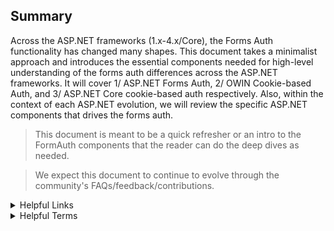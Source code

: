 ## Summary

Across the ASP.NET frameworks (1.x-4.x/Core), the Forms Auth functionality has changed many shapes. This document takes a minimalist approach and introduces the essential components needed for high-level understanding of the forms auth differences across the ASP.NET frameworks. It will cover 1/ ASP.NET Forms Auth, 2/ OWIN Cookie-based Auth, and 3/ ASP.NET Core cookie-based auth respectively.  Also, within the context of each ASP.NET evolution, we will review the specific ASP.NET components that drives the forms auth.

> This document is meant to be a quick refresher or an intro to the FormAuth components that the reader can do the deep dives as needed.

> We expect this document to continue to evolve through the community's FAQs/feedback/contributions.

<details>
    <summary>Helpful Links</summary>

- [ASP.NET Membership/Identity/Others, historical context](https://docs.microsoft.com/en-us/aspnet/identity/overview/getting-started/introduction-to-aspnet-identity)
  
</details>

<details>
  <summary>Helpful Terms</summary>

- Auth Cookie
  - Its a text files with small pieces of data.
  - Its a container for <em>forms authentication ticket</em>. With each client request, the browser passes the cookie back to the backend server.  
  - On the backend server, cookie is used by the forms authentication to identify an authenticated user.

- Forms Auth Ticket (Cookie content)
  - Its used to tell the ASP.NET application who you are (user's Identity).  
  - Its content is encrypted, serialized, and placed into the cookie.
  - Example below [Source](https://docs.microsoft.com/en-us/dotnet/api/system.web.security.formsauthenticationticket?view=netframework-4.8)

    ```c#
    FormsAuthenticationTicket ticket = new FormsAuthenticationTicket(1,
        username,
        DateTime.Now,
        DateTime.Now.AddMinutes(30),
        isPersistent,
        userData,
        FormsAuthentication.FormsCookiePath);

    // Encrypt the ticket.
    string encTicket = FormsAuthentication.Encrypt(ticket);

    // Create the cookie.
    Response.Cookies.Add(new HttpCookie(FormsAuthentication.FormsCookieName, encTicket));

```c#

- OWIN (Open Web Interface for .NET)
  - It defines an abstraction for communication (via middleware) between the .NET web servers and the web applications. Prior to OWIN, the ASP.NET was designed on top of IIS, and Web applications could not easily be run on another Web server.

- Katana
  - Microsoft's open source project that uses OWIN's specifications.
  - Helps build and hosting OWIN-based web apps; eliminates the dependency on IIS for hosting.

</details>

<details>
    <summary> 1/ ASP.NET - Membership & Forms Auth</summary>

- Introduced ASP.NET Membership; an abstraction (interface) to manage the user data store (e.g. CRUD User tables in the MS SQL Server).
- Added MembershipProvider (concrete implementation) to manage user profile, validate user credentials, and more.
- Provided HTTP FormsAuthenticationModule that works with the ASP.NET request pipeline (guled to IIS).
- The ASP.NET 2.0 added the ability to manage user roles and store them into the forms auth ticket.

![image info](./forms-auth.png)

</details>

<details>
    <summary> 2/ ASP.NET - Identity & OWIN Cookie-Based Auth </summary>

- Introduced the concept of ASP.NET Identity.  Its an evolution of the ASP.NET Membership to handle modernized workloads (e.g. integration with external Idp, Two factor auth).
- Provides an OWIN Cookie-based auth middleware:
  - It authenticates the user, issue an auth token and cookie.
  - It uses the Machine Key to encrypt/decrypt the auth token.
  - Uses Data Protection to encrypt/decrypt forms auth ticket.
- In addition to the user's Role information, now we can store user's claims in the token and perform Claims-based authentication.

![image info](./owin-auth.png)

</details>

<details>
    <summary> 3/ ASP.NET - Identity & Core Cookie-Based Auth </summary>

- Similar to the <em>ASP.NET - Identity & OWIN Cookie-Based Auth</em>, discussed above.
  - Provides a Cookie-based auth middleware which authenticates the user
  - Issues an auth token and cookie.
  - It uses the Machine Key to encrypt/decrypt the auth token.
  - Uses Data Protection to encrypt/decrypt forms auth ticket.
  - In addition to the user's Role information, now we can store user's claims in the token and perform Claims-based authentication.

![image info](./core-auth.png)

</details>
